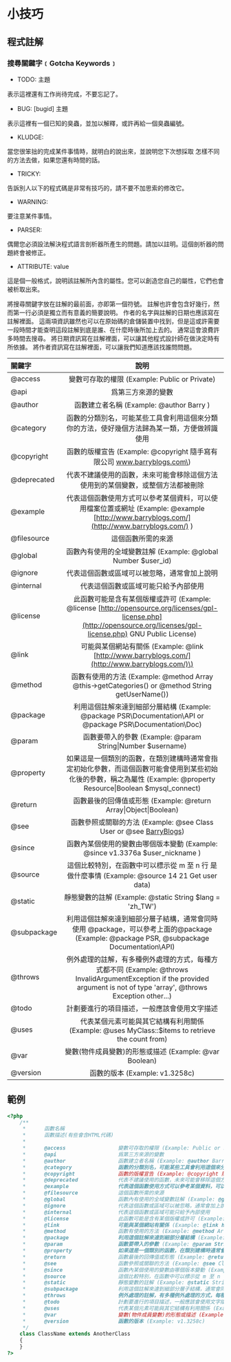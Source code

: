 # 小技巧

## 程式註解

### 搜尋關鍵字﹝Gotcha Keywords﹞

* TODO: 主題

表示這裡還有工作尚待完成，不要忘記了。

* BUG: \[bugid\] 主題

表示這裡有一個已知的臭蟲，並加以解釋，或許再給一個臭蟲編號。

* KLUDGE:

當您很笨拙的完成某件事情時，就明白的說出來，並說明您下次想採取 怎樣不同的方法去做，如果您還有時間的話。

* TRICKY:

告訴別人以下的程式碼是非常有技巧的，請不要不加思索的修改它。

* WARNING:

要注意某件事情。

* PARSER:

偶爾您必須設法解決程式語言剖析器所產生的問題。請加以註明。這個剖析器的問題終會被修正。

* ATTRIBUTE: value

這是個一般格式，說明該註解所內含的屬性。您可以創造您自己的屬性，它們也會被析取出來。

將搜尋關鍵字放在註解的最前面，亦即第一個符號。 註解也許會包含好幾行，然而第一行必須是獨立而有意義的簡要說明。 作者的名字與註解的日期也應該寫在註解裡面。 這兩項資訊雖然也可以在原始碼的倉儲裝置中找到，但是這或許需要一段時間才能查明這段註解到底是誰、在什麼時後所加上去的。 通常這會浪費許多時間去搜尋。 將日期資訊寫在註解裡面，可以讓其他程式設計師在做決定時有所依據。 將作者資訊寫在註解裡面，可以讓我們知道應該找誰問問題。

| 關鍵字 | 說明 |
| :--- | :---: |
| @access | 變數可存取的權限 \(Example: Public or Private\) |
| @api | 爲第三方來源的變數 |
| @author | 函數建立者名稱 \(Example: @author Barry \) |
| @category | 函數的分類別名，可能某些工具會利用這個來分類你的方法，使好幾個方法歸為某一類，方便做辨識使用 |
| @copyright | 函數的版權宣告 \(Example: @copyright 隨手寫有限公司 www.barryblogs.com\) |
| @deprecated | 代表不建議使用的函數，未來可能會移除這個方法使用到的某個變數，或整個方法都被刪除 |
| @example | 代表這個函數使用方式可以參考某個資料，可以使用檔案位置或網址 \(Example: @example [http://www.barryblogs.com/](http://www.barryblogs.com/) \) |
| @filesource | 這個函數所需的來源 |
| @global | 函數內有使用的全域變數註解 \(Example: @global Number $user\_id\) |
| @ignore | 代表這個函數或區域可以被忽略，通常會加上說明 |
| @internal | 代表這個函數或區域可能只給予內部使用 |
| @license | 此函數可能是含有某個版權或許可 \(Example: @license [http://opensource.org/licenses/gpl-license.php](http://opensource.org/licenses/gpl-license.php) GNU Public License\) |
| @link | 可能與某個網站有關係 \(Example: @link [http://www.barryblogs.com/](http://www.barryblogs.com/)\) |
| @method | 函數有使用的方法 \(Example: @method Array @this-&gt;getCategories\(\) or @method String getUserName\(\)\) |
| @package | 利用這個註解來達到細部分層結構 \(Example: @package PSR\Documentation\API or @package PSR\Documentation\Doc\) |
| @param | 函數要帶入的參數 \(Example: @param String\|Number $username\) |
| @property | 如果這是一個類別的函數，在類別建構時通常會指定初始化參數，而這個函數可能會使用到某些初始化後的參數，稱之為屬性 \(Example: @property Resource\|Boolean $mysql\_connect\) |
| @return | 函數最後的回傳值或形態 \(Example: @return Array\|Object\|Boolean\) |
| @see | 函數參照或關聯的方法 \(Example: @see Class User or @see [BarryBlogs](http://www.barryblogs.com/)\) |
| @since | 函數內某個使用的變數由哪個版本變動 \(Example: @since v1.3376a $user\_nickname \) |
| @source | 這個比較特別，在函數中可以標示從 m 至 n 行 是做什麼事情 \(Example: @source 14 21 Get user data\) |
| @static | 靜態變數的註解 \(Example: @static String $lang = 'zh\_TW'\) |
| @subpackage | 利用這個註解來達到細部分層子結構，通常會同時使用 @package，可以參考上面的@package \(Example: @package PSR,  @subpackage Documentation\API\) |
| @throws | 例外處理的註解，有多種例外處理的方式，每種方式都不同 \(Example: @throws InvalidArgumentException if the provided argument is not of type 'array', @throws Exception other...\) |
| @todo | 計劃要進行的項目描述，一般應該會使用文字描述 |
| @uses | 代表某個元素可能與其它結構有利用關係 \(Example: @uses MyClass::$items to retrieve the count from\) |
| @var | 變數\(物件成員變數\)的形態或描述 \(Example: @var Boolean\) |
| @version | 函數的版本 \(Example: v1.3258c\) |

## 範例

```php
<?php
    /**
     *      函數名稱
     *      函數描述(有些會含HTML代碼)
     *
     *      @access                 變數可存取的權限 (Example: Public or Private)
     *      @api                    爲第三方來源的變數
     *      @author                 函數建立者名稱 (Example: @author Barry <riceooks[at]gmail.com>)
     *      @category               函數的分類別名，可能某些工具會利用這個來分類你的方法，使好幾個方法歸為某一類，方便做辨識使用
     *      @copyright              函數的版權宣告 (Example: @copyright 隨手寫有限公司 www.barryblogs.com)
     *      @deprecated             代表不建議使用的函數，未來可能會移除這個方法使用到的某個變數，或整個方法都被刪除
     *      @example                代表這個函數使用方式可以參考某個資料，可以使用檔案位置或網址 (Example: @example http://www.barryblogs.com/)
     *      @filesource             這個函數所需的來源
     *      @global                 函數內有使用的全域變數註解 (Example: @global Number $user_id)
     *      @ignore                 代表這個函數或區域可以被忽略，通常會加上說明
     *      @internal               代表這個函數或區域可能只給予內部使用
     *      @license                此函數可能是含有某個版權或許可 (Example: @license http://opensource.org/licenses/gpl-license.php GNU Public License)
     *      @link                   可能與某個網站有關係 (Example: @link http://www.barryblogs.com/)
     *      @method                 函數有使用的方法 (Example: @method Array @this->getCategories() or @method String getUserName())
     *      @package                利用這個註解來達到細部分層結構 (Example: @package PSR\Documentation\API or @package PSR\Documentation\Doc)
     *      @param                  函數要帶入的參數 (Example: @param String|Number $username)
     *      @property               如果這是一個類別的函數，在類別建構時通常會指定初始化參數，而這個函數可能會使用到某些初始化後的參數，稱之為屬性 (Example: @property Resource|Boolean $mysql_connect)
     *      @return                 函數最後的回傳值或形態 (Example: @return Array|Object|Boolean)
     *      @see                    函數參照或關聯的方法 (Example: @see Class User or @see <a href="http://www.barryblogs.com/">BarryBlogs</a>)
     *      @since                  函數內某個使用的變數由哪個版本變動 (Example: @since v1.3376a $user_nickname )
     *      @source                 這個比較特別，在函數中可以標示從 m 至 n 行 是做什麼事情 (Example: @source 14 21 Get user data)
     *      @static                 靜態變數的註解 (Example: @static String $lang = 'zh_TW')
     *      @subpackage             利用這個註解來達到細部分層子結構，通常會同時使用 @package，可以參考上面的@package (Example: @package PSR,  @subpackage Documentation\API)
     *      @throws                 例外處理的註解，有多種例外處理的方式，每種方式都不同 (Example: @throws InvalidArgumentException if the provided argument is not of type 'array', @throws Exception other...)
     *      @todo                   計劃要進行的項目描述，一般應該會使用文字描述
     *      @uses                   代表某個元素可能與其它結構有利用關係 (Example: @uses MyClass::$items to retrieve the count from)
     *      @var                    變數(物件成員變數)的形態或描述 (Example: @var Boolean)
     *      @version                函數的版本 (Example: v1.3258c)
     */
    class ClassName extends AnotherClass
    {
    }
?>
```

